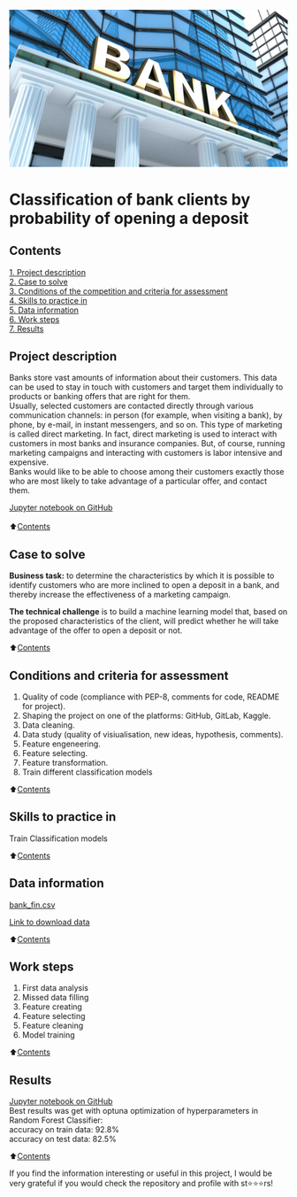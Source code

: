 ![Booking!](Data/Bank.jpg "Bank")

#  Classification of bank clients by probability of opening a deposit

## Contents 
[1. Project description](README.md#Project-description)  
[2. Case to solve](README.md#Case-to-solve)  
[3. Conditions of the competition and criteria for assessment](README.md#Conditions-of-the-competition-and-criteria-for-assessment)    
[4. Skills to practice in](README.md#Skills-to-practice-in)      
[5. Data information](README.md#Data-information)     
[6. Work steps](README.md#Work-steps)   
[7. Results](README.md#Results)  


## Project description

Banks store vast amounts of information about their customers. This data can be used to stay in touch with customers and target them individually to products or banking offers that are right for them.<br>
Usually, selected customers are contacted directly through various communication channels: in person (for example, when visiting a bank), by phone, by e-mail, in instant messengers, and so on. This type of marketing is called direct marketing. In fact, direct marketing is used to interact with customers in most banks and insurance companies. But, of course, running marketing campaigns and interacting with customers is labor intensive and expensive.<br>
Banks would like to be able to choose among their customers exactly those who are most likely to take advantage of a particular offer, and contact them.

[Jupyter notebook on GitHub](https://github.com/DSminer/First_Projects/blob/main/Classification_of_bank_clients/Classification_of_bank_clients.ipynb)<br>             
:arrow_up:[Contents](README.md#Contents)


## Case to solve

**Business task:** to determine the characteristics by which it is possible to identify customers who are more inclined to open a deposit in a bank, and thereby increase the effectiveness of a marketing campaign.

**The technical challenge** is to build a machine learning model that, based on the proposed characteristics of the client, will predict whether he will take advantage of the offer to open a deposit or not.

:arrow_up:[Contents](README.md#Contents)


##  Conditions and criteria for assessment
1. Quality of code (compliance with PEP-8, comments for code, README for project). 
2. Shaping the project on one of the platforms: GitHub, GitLab, Kaggle.
3. Data cleaning.
4. Data study (quality of visiualisation, new ideas, hypothesis, comments).
5. Feature engeneering.
6. Feature selecting.
7. Feature transformation.
8. Train different classification models

:arrow_up:[Contents](README.md#Contents)


## Skills to practice in

Train Classification models

:arrow_up:[Contents](README.md#Contents)


## Data information

[bank_fin.csv](https://github.com/DSminer/First_Projects/blob/main/Classification_of_bank_clients/Data/bank_fin.csv)

[Link to download data](https://drive.google.com/file/d/112rfxmjg9DRP9ZEdgNbWDPhPr1IVT3pz/view?usp=sharing)

:arrow_up:[Contents](README.md#Contents)


## Work steps

1. First data analysis
2. Missed data filling
3. Feature creating
4. Feature selecting
5. Feature cleaning
6. Model training

:arrow_up:[Contents](README.md#Contents)


## Results
      
[Jupyter notebook on GitHub](https://github.com/DSminer/First_Projects/blob/main/Classification_of_bank_clients/Classification_of_bank_clients.ipynb)<br>  Best results was get with optuna optimization of hyperparameters in Random Forest Classifier:<br>
accuracy on train data: 92.8%<br>
accuracy on test data: 82.5%

:arrow_up:[Contents](README.md#Contents)

If you find the information interesting or useful in this project, I would be very grateful if you would check the repository and profile with st⭐️⭐️⭐️rs!
